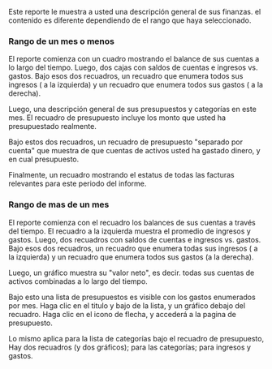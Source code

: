 Este reporte le muestra a usted una descripción general de sus finanzas. el contenido es diferente dependiendo de el rango que haya seleccionado.

### Rango de un mes o menos

El reporte comienza con un cuadro mostrando el balance de sus cuentas a lo largo del tiempo. Luego, dos cajas con saldos de cuentas e ingresos vs. gastos. Bajo esos dos recuadros, un recuadro que enumera todos sus ingresos ( a la izquierda) y un recuadro que enumera todos sus gastos ( a la derecha).

Luego, una descripción general de sus presupuestos y categorías en este mes. El recuadro de presupuesto incluye los monto que usted ha presupuestado realmente.

Bajo estos dos recuadros, un recuadro de presupuesto "separado por cuenta" que muestra de que cuentas de activos usted ha gastado dinero, y en cual presupuesto.

Finalmente, un recuadro mostrando el estatus de todas las facturas relevantes para este periodo del informe.

### Rango de mas de un mes

El reporte comienza con el recuadro los balances de sus cuentas a través del tiempo. El recuadro a la izquierda muestra el promedio de ingresos y gastos. Luego, dos recuadros con saldos de cuentas e ingresos vs. gastos. Bajo esos dos recuadros, un recuadro que enumera todas sus ingresos ( a la izquierda) y un recuadro que enumera todos sus gastos (a la derecha).

Luego, un gráfico muestra su "valor neto", es decir. todas sus cuentas de activos combinadas a lo largo del tiempo.

Bajo esto una lista de presupuestos es visible con los gastos enumerados por mes. Haga clic en el titulo y bajo de la lista, y un gráfico debajo del recuadro. Haga clic en el icono de flecha, y accederá a la pagina de presupuesto.

Lo mismo aplica para la lista de categorías bajo el recuadro de presupuesto, Hay dos recuadros (y dos gráficos); para las categorías; para ingresos y gastos.